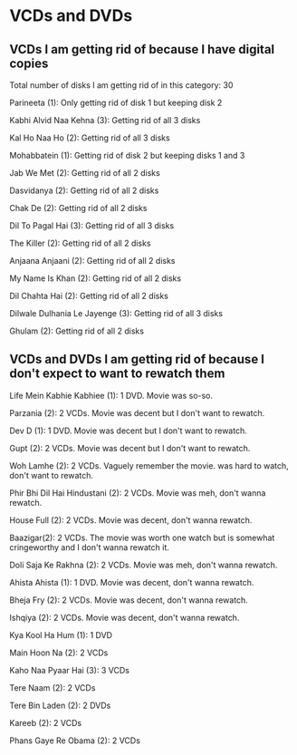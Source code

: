 # VCDs and DVDs

## VCDs I am getting rid of because I have digital copies

Total number of disks I am getting rid of in this category: 30

Parineeta (1): Only getting rid of disk 1 but keeping disk 2

Kabhi Alvid Naa Kehna (3): Getting rid of all 3 disks

Kal Ho Naa Ho (2): Getting rid of all 3 disks

Mohabbatein (1): Getting rid of disk 2 but keeping disks 1 and   3

Jab We Met (2): Getting rid of all 2 disks

Dasvidanya (2): Getting rid of all 2 disks

Chak De (2): Getting rid of all 2 disks

Dil To Pagal Hai (3): Getting rid of all 3 disks

The Killer (2): Getting rid of all 2 disks

Anjaana Anjaani (2): Getting rid of all 2 disks

My Name Is Khan (2): Getting rid of all 2 disks

Dil Chahta Hai (2): Getting rid of all 2 disks

Dilwale Dulhania Le Jayenge (3): Getting rid of all 3 disks

Ghulam (2): Getting rid of all 2 disks

## VCDs and DVDs I am getting rid of because I don't expect to want to rewatch them

Life Mein Kabhie Kabhiee (1): 1 DVD. Movie was so-so.

Parzania (2): 2 VCDs. Movie was decent but I don't want to rewatch.

Dev D (1): 1 DVD. Movie was decent but I don't want to rewatch.

Gupt (2): 2 VCDs. Movie was decent but I don't want to rewatch.

Woh Lamhe (2): 2 VCDs. Vaguely remember the movie. was hard to watch, don't want to rewatch.

Phir Bhi Dil Hai Hindustani (2): 2 VCDs. Movie was meh, don't wanna rewatch.

House Full (2): 2 VCDs. Movie was decent, don't wanna rewatch.

Baazigar(2): 2 VCDs. The movie was worth one watch but is somewhat cringeworthy and I don't wanna rewatch it.

Doli Saja Ke Rakhna (2): 2 VCDs. Movie was meh, don't wanna rewatch.

Ahista Ahista (1): 1 DVD. Movie was decent, don't wanna rewatch.

Bheja Fry (2): 2 VCDs. Movie was decent, don't wanna rewatch.

Ishqiya (2): 2 VCDs. Movie was decent, don't wanna rewatch.

Kya Kool Ha Hum (1): 1 DVD

Main Hoon Na (2): 2 VCDs

Kaho Naa Pyaar Hai (3): 3 VCDs

Tere Naam (2): 2 VCDs

Tere Bin Laden (2): 2 DVDs

Kareeb (2): 2 VCDs

Phans Gaye Re Obama (2): 2 VCDs